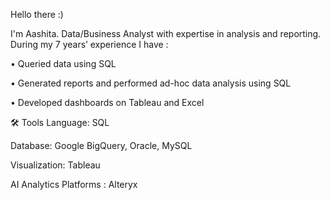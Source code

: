 Hello there :)





I'm Aashita. Data/Business Analyst with expertise in analysis and reporting. During my 7 years’ experience I have :






•	Queried data using SQL


•	Generated reports and performed ad-hoc data analysis using SQL


•	Developed dashboards on Tableau and Excel






🛠️ Tools
Language: SQL


Database: Google BigQuery, Oracle, MySQL


Visualization: Tableau


AI Analytics Platforms : Alteryx
